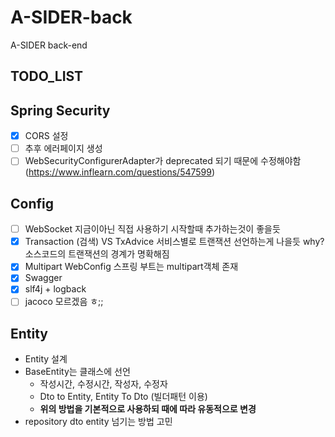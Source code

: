 # A-SIDER-back
A-SIDER back-end

## TODO_LIST

## Spring Security

-[X] CORS 설정
-[ ] 추후 에러페이지 생성
-[ ] WebSecurityConfigurerAdapter가 deprecated 되기 때문에 수정해야함 (https://www.inflearn.com/questions/547599)

## Config

-[ ] WebSocket 지금이아닌 직접 사용하기 시작할때 추가하는것이 좋을듯
-[X] Transaction (검색) VS TxAdvice 서비스별로 트랜잭션 선언하는게 나을듯 why? 소스코드의 트랜잭션의 경계가 명확해짐
-[X] Multipart WebConfig 스프링 부트는 multipart객체 존재
-[x] Swagger 
-[x] slf4j + logback
-[ ] jacoco 모르겠음 ㅎ;;

## Entity

- Entity 설계
- BaseEntity는 클래스에 선언
  - 작성시간, 수정시간, 작성자, 수정자
  - Dto to Entity, Entity To Dto (빌더패턴 이용)
  - **위의 방법을 기본적으로 사용하되 때에 따라 유동적으로 변경**
- repository dto entity 넘기는 방법 고민